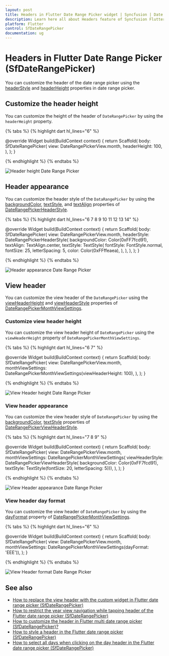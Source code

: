 ```yaml
---
layout: post
title: Headers in Flutter Date Range Picker widget | Syncfusion | Date Picker
description: Learn here all about Headers feature of Syncfusion Flutter Date Range Picker (SfDateRangePicker) widget and more.
platform: Flutter
control: SfDateRangePicker
documentation: ug
---
```


# Headers in Flutter Date Range Picker (SfDateRangePicker)
You can customize the header of the date range picker using the [headerStyle](https://pub.dev/documentation/syncfusion_flutter_datepicker/latest/datepicker/SfDateRangePicker/headerStyle.html) and [headerHeight](https://pub.dev/documentation/syncfusion_flutter_datepicker/latest/datepicker/SfDateRangePicker/headerHeight.html) properties in date range picker.

## Customize the header height
You can customize the height of the header of `DateRangePicker` by using the `headerHeight` property.

{% tabs %}
{% highlight dart hl_lines="6" %}

@override
Widget build(BuildContext context) {
  return Scaffold(
    body: SfDateRangePicker(
      view: DateRangePickerView.month,
      headerHeight: 100,
    ),
  );
}

{% endhighlight %}
{% endtabs %}

![Header height Date Range Picker](images/headers/headerheight.png)

## Header appearance
You can customize the header style of the `DataRangePicker` by using the [backgroundColor](https://pub.dev/documentation/syncfusion_flutter_datepicker/latest/datepicker/DateRangePickerHeaderStyle/backgroundColor.html), [textStyle](https://pub.dev/documentation/syncfusion_flutter_datepicker/latest/datepicker/DateRangePickerHeaderStyle/textStyle.html), and [textAlign](https://pub.dev/documentation/syncfusion_flutter_datepicker/latest/datepicker/DateRangePickerHeaderStyle/textAlign.html) properties of [DateRangePickerHeaderStyle](https://pub.dev/documentation/syncfusion_flutter_datepicker/latest/datepicker/DateRangePickerHeaderStyle-class.html).

{% tabs %}
{% highlight dart hl_lines="6 7 8 9 10 11 12 13 14" %}

@override
Widget build(BuildContext context) {
  return Scaffold(
    body: SfDateRangePicker(
      view: DateRangePickerView.month,
      headerStyle: DateRangePickerHeaderStyle(
          backgroundColor: Color(0xFF7fcd91),
          textAlign: TextAlign.center,
          textStyle: TextStyle(
            fontStyle: FontStyle.normal,
            fontSize: 25,
            letterSpacing: 5,
            color: Color(0xFFffeaea),
          ),
      ),
    ),
  );
}

{% endhighlight %}
{% endtabs %}

![Header appearance Date Range Picker](images/headers/headerappearance.png)

## View header
You can customize the view header of the `DateRangePicker` using the [viewHeaderHeight](https://pub.dev/documentation/syncfusion_flutter_datepicker/latest/datepicker/DateRangePickerMonthViewSettings/viewHeaderHeight.html) and [viewHeaderStyle](https://pub.dev/documentation/syncfusion_flutter_datepicker/latest/datepicker/DateRangePickerMonthViewSettings/viewHeaderStyle.html) properties of [DateRangePickerMonthViewSettings](https://pub.dev/documentation/syncfusion_flutter_datepicker/latest/datepicker/DateRangePickerMonthViewSettings-class.html).

### Customize view header height
You can customize the view header height of `DateRangePicker` using the `viewHeaderHeight` property of `DateRangePickerMonthViewSettings`.

{% tabs %}
{% highlight dart hl_lines="6 7" %}

@override
Widget build(BuildContext context) {
  return Scaffold(
    body: SfDateRangePicker(
      view: DateRangePickerView.month,
      monthViewSettings:
          DateRangePickerMonthViewSettings(viewHeaderHeight: 100),
    ),
  );
}

{% endhighlight %}
{% endtabs %}

![View Header height Date Range Picker](images/headers/viewheaderheight.png)

### View header appearance
You can customize the view header style of `DateRangePicker` by using the [backgroundColor](https://pub.dev/documentation/syncfusion_flutter_datepicker/latest/datepicker/DateRangePickerViewHeaderStyle/backgroundColor.html), [textStyle](https://pub.dev/documentation/syncfusion_flutter_datepicker/latest/datepicker/DateRangePickerViewHeaderStyle/textStyle.html) properties of [DateRangePickerViewHeaderStyle](https://pub.dev/documentation/syncfusion_flutter_datepicker/latest/datepicker/DateRangePickerViewHeaderStyle-class.html).

{% tabs %}
{% highlight dart hl_lines="7 8 9" %}

@override
Widget build(BuildContext context) {
  return Scaffold(
    body: SfDateRangePicker(
      view: DateRangePickerView.month,
      monthViewSettings: DateRangePickerMonthViewSettings(
          viewHeaderStyle: DateRangePickerViewHeaderStyle(
              backgroundColor: Color(0xFF7fcd91),
              textStyle: TextStyle(fontSize: 20, letterSpacing: 5))),
    ),
  );
}

{% endhighlight %}
{% endtabs %}

![View Header appearance Date Range Picker](images/headers/viewheaderappearance.png)

### View header day format
You can customize the view header of `DateRangePicker` by using the [dayFormat](https://pub.dev/documentation/syncfusion_flutter_datepicker/latest/datepicker/DateRangePickerMonthViewSettings/dayFormat.html) property of [DateRangePickerMonthViewSettings](https://pub.dev/documentation/syncfusion_flutter_datepicker/latest/datepicker/DateRangePickerMonthViewSettings-class.html).

{% tabs %}
{% highlight dart hl_lines="6" %}

@override
Widget build(BuildContext context) {
  return Scaffold(
    body: SfDateRangePicker(
        view: DateRangePickerView.month,
        monthViewSettings: DateRangePickerMonthViewSettings(dayFormat: 'EEE')),
  );
}

{% endhighlight %}
{% endtabs %}

![View Header format Date Range Picker](images/headers/viewheaderformat.png)

## See also

* [How to replace the view header with the custom widget in Flutter date range picker (SfDateRangePicker)](https://support.syncfusion.com/kb/article/10526/how-to-replace-the-view-header-with-the-custom-widget-in-flutter-date-range-picker)
* [How to restrict the year view navigation while tapping header of the Flutter date range picker (SfDateRangePicker)](https://support.syncfusion.com/kb/article/10509/how-to-restrict-the-year-view-navigation-while-tapping-header-of-the-flutter-date-range)
* [How to customize the header in Flutter multi date range picker (SfDateRangePicker)?](https://support.syncfusion.com/kb/article/10373/how-to-customize-the-header-in-the-flutter-multi-date-range-picker-sfdaterangepicker)
* [How to style a header in the Flutter date range picker (SfDateRangePicker)](https://support.syncfusion.com/kb/article/10831/how-to-style-a-header-in-the-flutter-date-range-picker-sfdaterangepicker)
* [How to select all days when clicking on the day header in the Flutter date range picker (SfDateRangePicker)](https://support.syncfusion.com/kb/article/10731/how-to-select-all-days-when-clicking-on-the-day-header-in-the-flutter-date-range-picker)